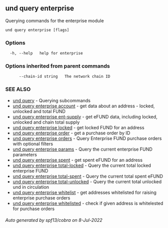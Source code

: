 ## und query enterprise

Querying commands for the enterprise module

```
und query enterprise [flags]
```

### Options

```
  -h, --help   help for enterprise
```

### Options inherited from parent commands

```
      --chain-id string   The network chain ID
```

### SEE ALSO

* [und query](und_query.md)	 - Querying subcommands
* [und query enterprise account](und_query_enterprise_account.md)	 - get data about an address - locked, unlocked and total FUND
* [und query enterprise ent-supply](und_query_enterprise_ent-supply.md)	 - get eFUND data, including locked, unlocked and chain total supply
* [und query enterprise locked](und_query_enterprise_locked.md)	 - get locked FUND for an address
* [und query enterprise order](und_query_enterprise_order.md)	 - get a purchase order by ID
* [und query enterprise orders](und_query_enterprise_orders.md)	 - Query Enterprise FUND purchase orders with optional filters
* [und query enterprise params](und_query_enterprise_params.md)	 - Query the current enterprise FUND parameters
* [und query enterprise spent](und_query_enterprise_spent.md)	 - get spent eFUND for an address
* [und query enterprise total-locked](und_query_enterprise_total-locked.md)	 - Query the current total locked enterprise FUND
* [und query enterprise total-spent](und_query_enterprise_total-spent.md)	 - Query the current total spent eFUND
* [und query enterprise total-unlocked](und_query_enterprise_total-unlocked.md)	 - Query the current total unlocked und in circulation
* [und query enterprise whitelist](und_query_enterprise_whitelist.md)	 - get addresses whitelisted for raising enterprise purchase orders
* [und query enterprise whitelisted](und_query_enterprise_whitelisted.md)	 - check if given address is whitelested for purchase orders

###### Auto generated by spf13/cobra on 8-Jul-2022

